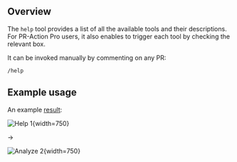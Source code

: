 ## Overview
The `help` tool provides a list of all the available tools and their descriptions.
For PR-Action Pro users, it also enables to trigger each tool by checking the relevant box.

It can be invoked manually by commenting on any PR:
```
/help
```

## Example usage
An example [result](https://github.com/Khulnasoft/pr-action/pull/546#issuecomment-1868524805):

![Help 1](https://khulnasoft.com/images/pr_action/help1.png){width=750}

&rarr;

![Analyze 2](https://khulnasoft.com/images/pr_action/help2.png){width=750}
